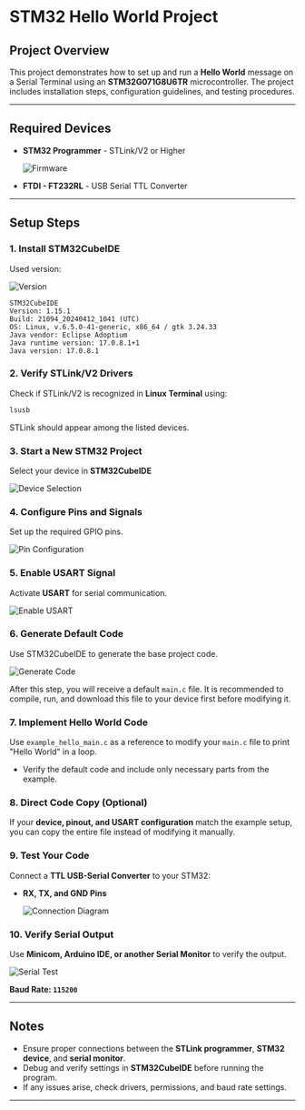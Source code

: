 # STM32 Hello World Project

## Project Overview
This project demonstrates how to set up and run a **Hello World** message on a Serial Terminal using an **STM32G071G8U6TR** microcontroller. The project includes installation steps, configuration guidelines, and testing procedures.

---

## Required Devices
- **STM32 Programmer** - STLink/V2 or Higher
  
  ![Firmware](firmware_STlink.png)

- **FTDI - FT232RL** - USB Serial TTL Converter

---

## Setup Steps

### **1. Install STM32CubeIDE**
Used version:

  ![Version](version.png)
```
STM32CubeIDE
Version: 1.15.1
Build: 21094_20240412_1041 (UTC)
OS: Linux, v.6.5.0-41-generic, x86_64 / gtk 3.24.33
Java vendor: Eclipse Adoptium
Java runtime version: 17.0.8.1+1
Java version: 17.0.8.1
```

### **2. Verify STLink/V2 Drivers**
Check if STLink/V2 is recognized in **Linux Terminal** using:
```bash
lsusb
```
STLink should appear among the listed devices.

### **3. Start a New STM32 Project**
Select your device in **STM32CubeIDE**

  ![Device Selection](device_selection.png)

### **4. Configure Pins and Signals**
Set up the required GPIO pins.

  ![Pin Configuration](config_pins.png)

### **5. Enable USART Signal**
Activate **USART** for serial communication.

  ![Enable USART](enable_USART.png)

### **6. Generate Default Code**
Use STM32CubeIDE to generate the base project code.

  ![Generate Code](generate_code.png)

After this step, you will receive a default `main.c` file. It is recommended to compile, run, and download this file to your device first before modifying it.

### **7. Implement Hello World Code**
Use `example_hello_main.c` as a reference to modify your `main.c` file to print "Hello World" in a loop.
- Verify the default code and include only necessary parts from the example.

### **8. Direct Code Copy (Optional)**
If your **device, pinout, and USART configuration** match the example setup, you can copy the entire file instead of modifying it manually.

### **9. Test Your Code**
Connect a **TTL USB-Serial Converter** to your STM32:
- **RX, TX, and GND Pins**

  ![Connection Diagram](STM32-and-usb-to-ttl-connection.jpg)

### **10. Verify Serial Output**
Use **Minicom, Arduino IDE, or another Serial Monitor** to verify the output.

  ![Serial Test](Serial_Test.png)

**Baud Rate: `115200`**

---

## Notes
- Ensure proper connections between the **STLink programmer**, **STM32 device**, and **serial monitor**.
- Debug and verify settings in **STM32CubeIDE** before running the program.
- If any issues arise, check drivers, permissions, and baud rate settings.

---

